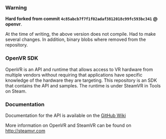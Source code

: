 ### Warning

**Hard forked from commit `4c85abcb7f7f1f02adaf3812018c99fc593bc341` @ openvr**.

At the time of writing, the above version does not compile. Had to make several changes. In addition, 
binary blobs where removed from the repository.

### OpenVR SDK

OpenVR is an API and runtime that allows access to VR hardware from multiple 
vendors without requiring that applications have specific knowledge of the 
hardware they are targeting. This repository is an SDK that contains the API 
and samples. The runtime is under SteamVR in Tools on Steam. 

### Documentation

Documentation for the API is available on the [GitHub Wiki](https://github.com/ValveSoftware/openvr/wiki/API-Documentation)

More information on OpenVR and SteamVR can be found on http://steamvr.com
